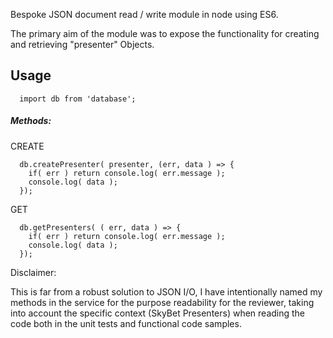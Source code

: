 Bespoke JSON document read / write module in node using ES6.

The primary aim of the module was to expose the functionality for creating and retrieving "presenter" Objects.

## Usage
```
  import db from 'database';
```

##### Methods:

CREATE

```
  db.createPresenter( presenter, (err, data ) => {
    if( err ) return console.log( err.message );
    console.log( data );
  });
```

GET
```
  db.getPresenters( ( err, data ) => {
    if( err ) return console.log( err.message );
    console.log( data );
  });
```

Disclaimer:

This is far from a robust solution to JSON I/O, I have intentionally named my methods in the service for the purpose readability for the reviewer, taking into account the specific context (SkyBet Presenters) when reading the code both in the unit tests and functional code samples.
